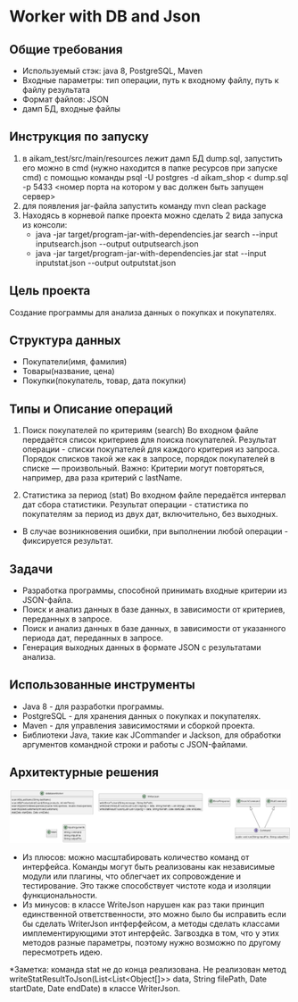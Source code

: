 # Worker with DB and Json

## Общие требования
* Используемый стэк: java 8, PostgreSQL, Maven
* Входные параметры: тип операции, путь к входному файлу, путь к файлу результата
* Формат файлов: JSON
* дамп БД, входные файлы

## Инструкция по запуску

1. в aikam_test/src/main/resources лежит дамп БД dump.sql, запустить его можно в cmd (нужно находится в папке ресурсов при запуске cmd) с помощью команды psql -U postgres -d aikam_shop < dump.sql -p 5433 <номер порта на котором у вас должен быть запущен сервер>
2. для появления jar-файла запустить команду mvn clean package
3. Находясь в корневой папке проекта можно сделать 2 вида запуска из консоли:
   * java -jar target/program-jar-with-dependencies.jar search --input inputsearch.json --output outputsearch.json
   * java -jar target/program-jar-with-dependencies.jar stat --input inputstat.json --output outputstat.json

## Цель проекта
Создание программы для анализа данных о покупках и покупателях.

## Структура данных

* Покупатели(имя, фамилия)
* Товары(название, цена)
* Покупки(покупатель, товар, дата покупки)

## Типы и Описание операций

1. Поиск покупателей по критериям (search)
Во входном файле передаётся список критериев для поиска покупателей. Результат операции - списки покупателей для каждого критерия из запроса. Порядок списков такой же как в запросе, порядок покупателей в списке — произвольный.
Важно: Критерии могут повторяться, например, два раза критерий с lastName.

2. Статистика за период (stat)
Во входном файле передаётся интервал дат сбора статистики. Результат операции - статистика по покупателям за период из двух дат, включительно, без выходных.

* В случае возникновения ошибки, при выполнении любой операции - фиксируется результат.

## Задачи
* Разработка программы, способной принимать входные критерии из JSON-файла.
* Поиск и анализ данных в базе данных, в зависимости от критериев, переданных в запросе.
* Поиск и анализ данных в базе данных, в зависимости от указанного периода дат, переданных в запросе.
* Генерация выходных данных в формате JSON с результатами анализа.

## Использованные инструменты
* Java 8 - для разработки программы.
* PostgreSQL - для хранения данных о покупках и покупателях.
* Maven - для управления зависимостями и сборкой проекта.
* Библиотеки Java, такие как JCommander и Jackson, для обработки аргументов командной строки и работы с JSON-файлами.

## Архитектурные решения
![архитектурные решения](https://github.com/victoria-kirichenko/aikam_test/blob/main/aikam_test/Diagrams.png)

* Из плюсов: можно масштабировать количество команд от интерфейса. Команды могут быть реализованы как независимые модули или плагины, что облегчает их сопровождение и тестирование. Это также способствует чистоте кода и изоляции функциональности.
* Из минусов: в классе WriteJson нарушен как раз таки принцип единственной ответственности, это можно было бы исправить если бы сделать WriterJson интферфейсом, а методы сделать классами имплементирующими этот интерфейс. Загвоздка в том, что у этих методов разные параметры, поэтому нужно возможно по другому пересмотреть идею.

*Заметка: команда stat не до конца реализована. Не реализован метод writeStatResultToJson(List<List<Object[]>> data, String filePath, Date startDate, Date endDate) в классе WriterJson. 
